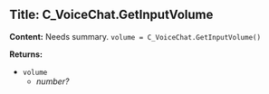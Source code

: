 ## Title: C_VoiceChat.GetInputVolume

**Content:**
Needs summary.
`volume = C_VoiceChat.GetInputVolume()`

**Returns:**
- `volume`
  - *number?*